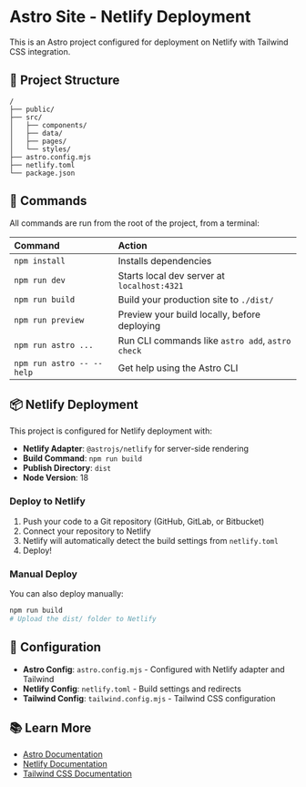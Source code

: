 # Astro Site - Netlify Deployment

This is an Astro project configured for deployment on Netlify with Tailwind CSS integration.

## 🚀 Project Structure

```
/
├── public/
├── src/
│   ├── components/
│   ├── data/
│   ├── pages/
│   └── styles/
├── astro.config.mjs
├── netlify.toml
└── package.json
```

## 🧞 Commands

All commands are run from the root of the project, from a terminal:

| Command                   | Action                                           |
| :------------------------ | :----------------------------------------------- |
| `npm install`             | Installs dependencies                            |
| `npm run dev`             | Starts local dev server at `localhost:4321`     |
| `npm run build`           | Build your production site to `./dist/`          |
| `npm run preview`         | Preview your build locally, before deploying     |
| `npm run astro ...`       | Run CLI commands like `astro add`, `astro check` |
| `npm run astro -- --help` | Get help using the Astro CLI                     |

## 📦 Netlify Deployment

This project is configured for Netlify deployment with:

- **Netlify Adapter**: `@astrojs/netlify` for server-side rendering
- **Build Command**: `npm run build`
- **Publish Directory**: `dist`
- **Node Version**: 18

### Deploy to Netlify

1. Push your code to a Git repository (GitHub, GitLab, or Bitbucket)
2. Connect your repository to Netlify
3. Netlify will automatically detect the build settings from `netlify.toml`
4. Deploy!

### Manual Deploy

You can also deploy manually:

```bash
npm run build
# Upload the dist/ folder to Netlify
```

## 🔧 Configuration

- **Astro Config**: `astro.config.mjs` - Configured with Netlify adapter and Tailwind
- **Netlify Config**: `netlify.toml` - Build settings and redirects
- **Tailwind Config**: `tailwind.config.mjs` - Tailwind CSS configuration

## 📚 Learn More

- [Astro Documentation](https://docs.astro.build)
- [Netlify Documentation](https://docs.netlify.com)
- [Tailwind CSS Documentation](https://tailwindcss.com/docs)